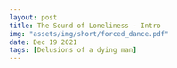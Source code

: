 ```yaml
---
layout: post
title: The Sound of Loneliness - Intro
img: "assets/img/short/forced_dance.pdf"
date: Dec 19 2021
tags: [Delusions of a dying man]
---
```

  
<br><br>
<div align="left">

<embed src="assets/Loneliness" autostart="true" loop="true"
width="2" height="0">
</embed>
<noembed>
<bgsound src="assets/Loneliness.mp3" loop="infinite">
</noembed>
  
  
</div>
<br><br>
<br><br>
<br><br>
<br><br>
<br><br>
<br><br> 

